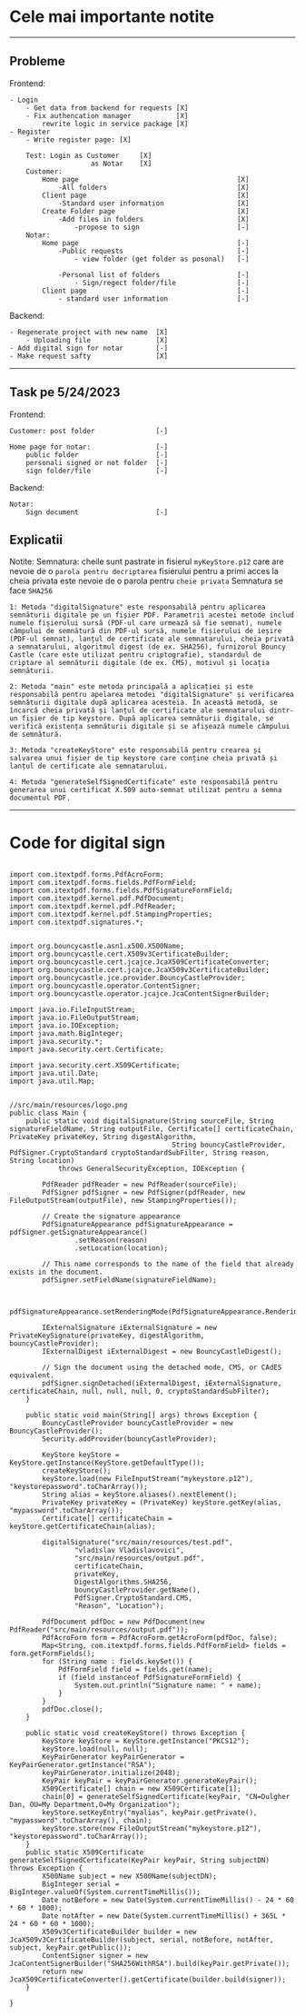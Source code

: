 # Cele mai importante notite
---
## Probleme
Frontend:

    - Login
        - Get data from backend for requests [X]
        - Fix authencation manager           [X]
            rewrite logic in service package [X]   
    - Register
        - Write register page: [X]

        Test: Login as Customer     [X]
                        as Notar    [X]
        Customer:
            Home page                                       [X]
                -All folders                                [X]
            Client page                                     [X]
                -Standard user information                  [X]
            Create Folder page                              [X]
                -Add files in folders                       [X]
                    -propose to sign                        [-]
        Notar:
            Home page                                       [-]
                -Public requests                            [-]
                    - view folder (get folder as posonal)   [-]

                -Personal list of folders                   [-]
                    - Sign/regect folder/file               [-]
            Client page                                     [-]
                - standard user information                 [-]

Backend:

    - Regenerate project with new name  [X]
        - Uploading file                [X]
    - Add digital sign for notar        [-]
    - Make request safty                [X]
---
## Task pe 5/24/2023
Frontend:

    Customer: post folder               [-]
    
    Home page for notar:                [-]
        public folder                   [-]
        personali signed or not folder  [-]
        sign folder/file                [-]
        
Backend:

    Notar:
        Sign document                   [-]
            

## Explicatii
Notite:
    Semnatura:
    cheile sunt pastrate in fisierul `myKeyStore.p12` care are nevoie de o `parola pentru decriptarea` fisierului
    pentru a primi acces la cheia privata este nevoie de o parola pentru `cheie privata`
    Semnatura se face `SHA256`

    1: Metoda "digitalSignature" este responsabilă pentru aplicarea semnăturii digitale pe un fișier PDF. Parametrii acestei metode includ numele fișierului sursă (PDF-ul care urmează să fie semnat), numele câmpului de semnătură din PDF-ul sursă, numele fișierului de ieșire (PDF-ul semnat), lanțul de certificate ale semnatarului, cheia privată a semnatarului, algoritmul digest (de ex. SHA256), furnizorul Bouncy Castle (care este utilizat pentru criptografie), standardul de criptare al semnăturii digitale (de ex. CMS), motivul și locația semnăturii.

    2: Metoda "main" este metoda principală a aplicației și este responsabilă pentru apelarea metodei "digitalSignature" și verificarea semnăturii digitale după aplicarea acesteia. În această metodă, se încarcă cheia privată și lanțul de certificate ale semnatarului dintr-un fișier de tip keystore. După aplicarea semnăturii digitale, se verifică existența semnăturii digitale și se afișează numele câmpului de semnătură.

    3: Metoda "createKeyStore" este responsabilă pentru crearea și salvarea unui fișier de tip keystore care conține cheia privată și lanțul de certificate ale semnatarului.

    4: Metoda "generateSelfSignedCertificate" este responsabilă pentru generarea unui certificat X.509 auto-semnat utilizat pentru a semna documentul PDF.
--- 
# Code for digital sign
```

import com.itextpdf.forms.PdfAcroForm;
import com.itextpdf.forms.fields.PdfFormField;
import com.itextpdf.forms.fields.PdfSignatureFormField;
import com.itextpdf.kernel.pdf.PdfDocument;
import com.itextpdf.kernel.pdf.PdfReader;
import com.itextpdf.kernel.pdf.StampingProperties;
import com.itextpdf.signatures.*;


import org.bouncycastle.asn1.x500.X500Name;
import org.bouncycastle.cert.X509v3CertificateBuilder;
import org.bouncycastle.cert.jcajce.JcaX509CertificateConverter;
import org.bouncycastle.cert.jcajce.JcaX509v3CertificateBuilder;
import org.bouncycastle.jce.provider.BouncyCastleProvider;
import org.bouncycastle.operator.ContentSigner;
import org.bouncycastle.operator.jcajce.JcaContentSignerBuilder;

import java.io.FileInputStream;
import java.io.FileOutputStream;
import java.io.IOException;
import java.math.BigInteger;
import java.security.*;
import java.security.cert.Certificate;

import java.security.cert.X509Certificate;
import java.util.Date;
import java.util.Map;


//src/main/resources/logo.png
public class Main {
    public static void digitalSignature(String sourceFile, String signatureFieldName, String outputFile, Certificate[] certificateChain, PrivateKey privateKey, String digestAlgorithm,
                                        String bouncyCastleProvider, PdfSigner.CryptoStandard cryptoStandardSubFilter, String reason, String location)
            throws GeneralSecurityException, IOException {

        PdfReader pdfReader = new PdfReader(sourceFile);
        PdfSigner pdfSigner = new PdfSigner(pdfReader, new FileOutputStream(outputFile), new StampingProperties());

        // Create the signature appearance
        PdfSignatureAppearance pdfSignatureAppearance = pdfSigner.getSignatureAppearance()
                .setReason(reason)
                .setLocation(location);

        // This name corresponds to the name of the field that already exists in the document.
        pdfSigner.setFieldName(signatureFieldName);


        pdfSignatureAppearance.setRenderingMode(PdfSignatureAppearance.RenderingMode.NAME_AND_DESCRIPTION);

        IExternalSignature iExternalSignature = new PrivateKeySignature(privateKey, digestAlgorithm, bouncyCastleProvider);
        IExternalDigest iExternalDigest = new BouncyCastleDigest();

        // Sign the document using the detached mode, CMS, or CAdES equivalent.
        pdfSigner.signDetached(iExternalDigest, iExternalSignature, certificateChain, null, null, null, 0, cryptoStandardSubFilter);
    }

    public static void main(String[] args) throws Exception {
        BouncyCastleProvider bouncyCastleProvider = new BouncyCastleProvider();
        Security.addProvider(bouncyCastleProvider);

        KeyStore keyStore = KeyStore.getInstance(KeyStore.getDefaultType());
        createKeyStore();
        keyStore.load(new FileInputStream("mykeystore.p12"), "keystorepassword".toCharArray());
        String alias = keyStore.aliases().nextElement();
        PrivateKey privateKey = (PrivateKey) keyStore.getKey(alias, "mypassword".toCharArray());
        Certificate[] certificateChain = keyStore.getCertificateChain(alias);

        digitalSignature("src/main/resources/test.pdf",
                "vladislav Vladislavovici",
                "src/main/resources/output.pdf",
                certificateChain,
                privateKey,
                DigestAlgorithms.SHA256,
                bouncyCastleProvider.getName(),
                PdfSigner.CryptoStandard.CMS,
                "Reason", "Location");

        PdfDocument pdfDoc = new PdfDocument(new PdfReader("src/main/resources/output.pdf"));
        PdfAcroForm form = PdfAcroForm.getAcroForm(pdfDoc, false);
        Map<String, com.itextpdf.forms.fields.PdfFormField> fields = form.getFormFields();
        for (String name : fields.keySet()) {
            PdfFormField field = fields.get(name);
            if (field instanceof PdfSignatureFormField) {
                System.out.println("Signature name: " + name);
            }
        }
        pdfDoc.close();
    }

    public static void createKeyStore() throws Exception {
        KeyStore keyStore = KeyStore.getInstance("PKCS12");
        keyStore.load(null, null);
        KeyPairGenerator keyPairGenerator = KeyPairGenerator.getInstance("RSA");
        keyPairGenerator.initialize(2048);
        KeyPair keyPair = keyPairGenerator.generateKeyPair();
        X509Certificate[] chain = new X509Certificate[1];
        chain[0] = generateSelfSignedCertificate(keyPair, "CN=Dulgher Dan, OU=My Department,O=My Organization");
        keyStore.setKeyEntry("myalias", keyPair.getPrivate(), "mypassword".toCharArray(), chain);
        keyStore.store(new FileOutputStream("mykeystore.p12"), "keystorepassword".toCharArray());
    }
    public static X509Certificate generateSelfSignedCertificate(KeyPair keyPair, String subjectDN) throws Exception {
        X500Name subject = new X500Name(subjectDN);
        BigInteger serial = BigInteger.valueOf(System.currentTimeMillis());
        Date notBefore = new Date(System.currentTimeMillis() - 24 * 60 * 60 * 1000);
        Date notAfter = new Date(System.currentTimeMillis() + 365L * 24 * 60 * 60 * 1000);
        X509v3CertificateBuilder builder = new JcaX509v3CertificateBuilder(subject, serial, notBefore, notAfter, subject, keyPair.getPublic());
        ContentSigner signer = new JcaContentSignerBuilder("SHA256WithRSA").build(keyPair.getPrivate());
        return new JcaX509CertificateConverter().getCertificate(builder.build(signer));
    }

}
```


